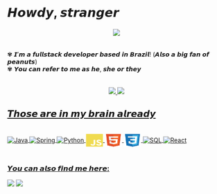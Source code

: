 # 𝙃𝙤𝙬𝙙𝙮, 𝙨𝙩𝙧𝙖𝙣𝙜𝙚𝙧

<div align="center">
   <img height="400em" align="center" src="https://64.media.tumblr.com/112e616f8ee4b34ff28b7f8f004f1121/tumblr_pb7tmmj3zD1ro8ysbo1_500.gifv"/>
   <br>
</div>
<br>
<br>
✾ 𝙄’𝙢 𝙖 𝙛𝙪𝙡𝙡𝙨𝙩𝙖𝙘𝙠 𝙙𝙚𝙫𝙚𝙡𝙤𝙥𝙚𝙧 𝙗𝙖𝙨𝙚𝙙 𝙞𝙣 𝘽𝙧𝙖𝙯𝙞𝙡! (𝘼𝙡𝙨𝙤 𝙖 𝙗𝙞𝙜 𝙛𝙖𝙣 𝙤𝙛 𝙥𝙚𝙖𝙣𝙪𝙩𝙨) <br>
✾ 𝙔𝙤𝙪 𝙘𝙖𝙣 𝙧𝙚𝙛𝙚𝙧 𝙩𝙤 𝙢𝙚 𝙖𝙨 𝙝𝙚, 𝙨𝙝𝙚 𝙤𝙧 𝙩𝙝𝙚𝙮 <br>
<br>
<br>


<div align="center">
   <a href="https://github.com/beazinat">
   <img height="180em" src="https://github-readme-streak-stats.herokuapp.com/?user=beazinat&theme=omni&hide_border=false"/>
   <img height="180em" src="https://github-readme-stats.vercel.app/api/top-langs/?username=beazinat&theme=omni&show_icons=true&hide_border=false&layout=compact"/>
</div>

## **𝙏𝙝𝙤𝙨𝙚 𝙖𝙧𝙚 𝙞𝙣 𝙢𝙮 𝙗𝙧𝙖𝙞𝙣 𝙖𝙡𝙧𝙚𝙖𝙙𝙮**
<div style="display: inline_block"><br>
   <img align="center" alt="Java" height="30" width="40" src="https://cdn.jsdelivr.net/gh/devicons/devicon@latest/icons/java/java-original.svg">
   <img align="center" alt="Spring" height="30" width="40"src="https://cdn.jsdelivr.net/gh/devicons/devicon@latest/icons/spring/spring-original.svg">
   <img align="center" alt="Python" height="30" width="40" src= "https://cdn.jsdelivr.net/gh/devicons/devicon@latest/icons/python/python-original.svg">
   <img align="center" alt="Js" height="30" width="40" src="https://raw.githubusercontent.com/devicons/devicon/master/icons/javascript/javascript-plain.svg">
   <img align="center" alt="HTML" height="30" width="40" src="https://raw.githubusercontent.com/devicons/devicon/master/icons/html5/html5-original.svg">
   <img align="center" alt="CSS" height="30" width="40" src="https://raw.githubusercontent.com/devicons/devicon/master/icons/css3/css3-original.svg">
   <img align="center" alt="SQL" height="30" width="40" src="https://cdn.jsdelivr.net/gh/devicons/devicon@latest/icons/mysql/mysql-original.svg">
   <img align="center" alt="React" height="30" width="40" src="https://cdn.jsdelivr.net/gh/devicons/devicon@latest/icons/react/react-original.svg">
</div>
 
<br>
 
### 𝙔𝙤𝙪 𝙘𝙖𝙣 𝙖𝙡𝙨𝙤 𝙛𝙞𝙣𝙙 𝙢𝙚 𝙝𝙚𝙧𝙚:
<div> 
   <a href="https://discord.gg/beazinat" target="_blank"><img src="https://img.shields.io/badge/Discord-7289DA?style=for-the-badge&logo=discord&logoColor=white" target="_blank"></a>
   <a href="https://www.linkedin.com/in/beagonca" target="_blank"><img src="https://img.shields.io/badge/-LinkedIn-%230077B5?style=for-the-badge&logo=linkedin&logoColor=white" target="_blank"></a>
</div>
